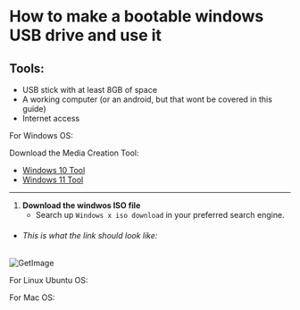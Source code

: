 # How to make a bootable windows USB drive and use it 

## Tools: 
- USB stick with at least 8GB of space 
- A working computer (or an android, but that wont be covered in this guide) 
- Internet access 


For Windows OS: 

Download the Media Creation Tool: 
- [Windows 10 Tool ](https://www.microsoft.com/software-download/windows10)
- [Windows 11 Tool ](https://www.microsoft.com/software-download/windows11)
---
1. **Download the windwos ISO file**
   - Search up `Windows x iso download` in your preferred search engine.  
- ###### This is what the link should look like: 
![GetImage](https://github.com/user-attachments/assets/f9019da6-7ce3-4572-bc59-d76851a00ba6)



For Linux Ubuntu OS: 

For Mac OS: 
